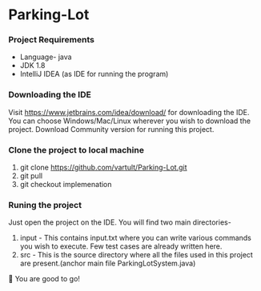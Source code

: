 # Parking-Lot
### Project Requirements
* Language- java
* JDK 1.8
* IntelliJ IDEA (as IDE for running the program)
 
### Downloading the IDE

Visit https://www.jetbrains.com/idea/download/ for downloading the IDE. You can choose Windows/Mac/Linux wherever you wish to download the project. Download Community version for running this project.

### Clone the project to local machine
1. git clone https://github.com/vartult/Parking-Lot.git
2. git pull
3. git checkout implemenation

### Runing the project

Just open the project on the IDE. You will find two main directories-
1) input - This contains input.txt where you can write various commands you wish to execute. Few test cases are already written here.
2) src - This is the source directory where all the files used in this project are present.(anchor main file ParkingLotSystem.java)

:tada: You are good to go!
